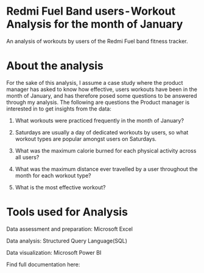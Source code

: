 # Redmi Fuel Band users - Workout Analysis for the month of January
An analysis of workouts by users of the Redmi Fuel band fitness tracker.

# About the analysis

For the sake of this analysis, I assume a case study where the product manager has asked to know how effective, users workouts have been in the month of January, and has therefore posed some questions to be answered through my analysis. The following are questions the Product manager is interested in to get insights from the data:

1. What workouts were practiced frequently in the month of January?

2. Saturdays are usually a day of dedicated workouts by users, so what workout types are popular amongst users on Saturdays.

3. What was the maximum calorie burned for each physical activity across all users?

4. What was the maximum distance ever travelled by a user throughout the month for each workout type?

5. What is the most effective workout?

# Tools used for Analysis
Data assessment and preparation: Microsoft Excel

Data analysis: Structured Query Language(SQL)

Data visualization: Microsoft Power BI

Find full documentation here: 
